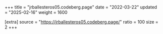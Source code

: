 +++
title = "jrballesteros05.codeberg.page"
date = "2022-03-22"
updated = "2025-02-16"
weight = 1600

[extra]
source = "https://jrballesteros05.codeberg.page/"
ratio = 100
size = 2
+++
